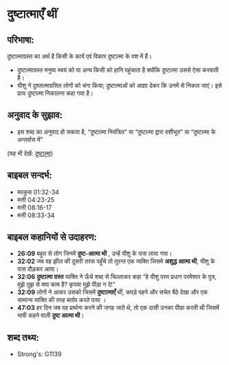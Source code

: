 # दुष्टात्माएँ थीं #

## परिभाषा: ##

दुष्टात्माग्रस्त का अर्थ है किसी के कार्य एवं विकार दुष्टात्मा के वश में हैं।

* दुष्टात्माग्रस्त मनुष्य स्वयं को या अन्य किसी को हानि पहुंचाता है क्योंकि दुष्टात्मा उससे ऐसा करवाती है।
* यीशु ने दुश्तात्माग्रसित लोगों को चंगा किया; दुष्टात्माओं को आज्ञा देकर कि उनमें से निकल जाएं। इसे प्रायः दुष्टात्मा निकालना कहा गया है।

## अनुवाद के सुझाव: ##

* इस शब्द का अनुवाद हो सकता है, “दुष्टात्मा नियंत्रित” या “दुष्टात्मा द्वारा वशीभूत” या “दुष्टात्मा के अन्तर्वास में”

(यह भी देखें: [दुष्टात्मा](../demon.md))

## बाइबल सन्दर्भ: ##

* मरकुस 01:32-34
* मत्ती 04:23-25
* मत्ती 08:16-17
* मत्ती 08:33-34

## बाइबल कहानियों से उदाहरण: ##

* __26:09__ बहुत से लोग जिनमें __दुष्ट-आत्मा थी__ , उन्हें यीशु के पास लाया गया।
* __32:02__ जब वह झील की दूसरी तरफ पहुँचे तो तुरन्त एक व्यक्ति जिसमे __अशुद्ध आत्मा थी__, यीशु के पास दौड़कर आया।
* __32:06__ __दुष्टात्मा ग्रस्त__ व्यक्ति ने ऊँचे शब्द से चिल्लाकर कहा “हे यीशु परम प्रधान परमेश्वर के पुत्र, मुझे तुझ से क्या काम है? कृपया मुझे पीड़ा न दे!”
* __32:09__ लोगों ने आकर उसको जिसमें __दुष्टात्माएँ__ थीं, कपड़े पहने और सचेत बैठे देखा और एक सामान्य व्यक्ति की तरह बर्ताव करते पाया ।
* __47:03__ हर दिन जब वह प्रार्थना करने की जगह जाते थे, तो एक दासी उनका पीछा करती थी जिसमें भावी कहने वाली __दुष्ट आत्मा थी__।

## शब्द तथ्य: ##

* Strong's: G1139
